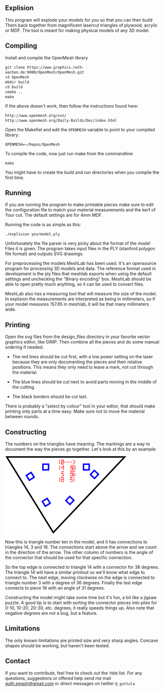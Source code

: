 Explision
---------

This program  will explode your  models for you  so that you  can then
build  Them  back  together  from magnificent  lasercut  triangles  of
plywood, acrylic or MDF. The tool  is meant for making physical models
of any 3D model.

Compiling
---------

Install and compile the OpenMesh library

	git clone https://www.graphics.rwth-aachen.de:9000/OpenMesh/OpenMesh.git 
	cd OpenMesh
	mkdir build
	cd build
	cmake ..
	make

If the above doesn't work, then follow the instructions found here:

	http://www.openmesh.org/svn/
	http://www.openmesh.org/Daily-Builds/Doc/index.html

Open the Makefiel and edit the `OPENMESH` variable to point to your compiled library:

	OPENMESH=~/Repos/OpenMesh

To compile the code, now just run make from the commandline:

	make

You might have to create the build and run directories when you compile the first time.

Running
-------

If you are  running the program to make printable  pieces make sure to
edit the  configuration file to  match your material  measurements and
the kerf of Your cut. The default settings are for 4mm MDF.

Running the code is as simple as this:

	./explision yourmodel.ply

Unfortunately the  file parser is very  picky about the format  of the
model Files  it is  given. The  program takes input  files in  the PLY
(stanford polygon file format) and outputs SVG drawings.

For preprocessing the models MeshLab has been used. It's an opensource
program for processing  3D models and data. The  reference format used
in development  is the ply files  that meshlab exports when  using the
default  settings and  unchecking the  "Binary encoding"  box. MeshLab
should be  able to  open pretty much  anything, so it  can be  used to
convert files.

MeshLab also  has a measuring tool  that will measure the  size of the
model.  In explision  the  measurements are  interpreted  as being  in
millimeters, so if  your model measures 157.65 in meshlab,  it will be
that many millimeters wide.

Printing
--------

Open the  svg files from  the design_files directory in  your favorite
vector graphics editor, like GIMP. Then  combine all the pieces and do
some manual ordering if needed.

- The red lines  should be cut first, with a low  power setting on the
laser because they are only  documenting the pieces and their relative
positions. This means they only need  to leave a mark, not cut through
the material.

- The  blue lines  should be  cut next  to avoid  parts moving  in the
middle of the cutting.

- The black borders should be cut last.

There  is probably  a "select  by colour"  tool in  your editor,  that
should make printing only parts at a  time easy. Make sure not to move
the material between rounds.

Constructing
------------

The numbers on  the triangles have meaning. The markings  are a way to
document the  way the  pieces go  together. Let's look  at this  by an
example:

![Example of a triangle](./doc/example_trianlge.png)

Now this is  triangle number ten in the model,  and it has connections
to triangles 14,  3 and 18. The connections start  above the arrow and
we count in the direction of the arrow. The other column of numbers is
the  angle of  the connector  that should  be used  for that  specific
connection.

So the top  edge is connected to  triangle 14 with a  connector for 38
degrees. The  triangle 14 will have  a similar printout so  we'll know
what edge to  connect to. The next edge, moving  clockwise on the edge
is connected to triangle number 3 with a degree of 36 degrees. Finally
the last edge connects to piece 18 with an angle of 31 degrees.

Constructing the model might take some time but it's fun, a bit like a
jigsaw  puzzle. A  good tip  is to  start with  sorting the  connector
pieces  into piles  for 0-10,  10-20, 20-30,  etc. degrees,  it really
speeds things up. Also note that negative degrees are not a bug, but a
feature.

Limitations
-----------
The only  known limitations  are printed size  and very  sharp angles.
Concave shapes should be working, but haven't been tested.

Contact
-------

If you want to contribute, feel free to check out the `TODO` list.
For  any questions, suggestions  or offered help send  me mail
guth.smash@gmail.com or direct messages on twitter `@_guttula`
